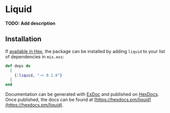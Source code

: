 # Liquid

**TODO: Add description**

## Installation

If [available in Hex](https://hex.pm/docs/publish), the package can be installed
by adding `liquid` to your list of dependencies in `mix.exs`:

```elixir
def deps do
  [
    {:liquid, "~> 0.1.0"}
  ]
end
```

Documentation can be generated with [ExDoc](https://github.com/elixir-lang/ex_doc)
and published on [HexDocs](https://hexdocs.pm). Once published, the docs can
be found at [https://hexdocs.pm/liquid](https://hexdocs.pm/liquid).

